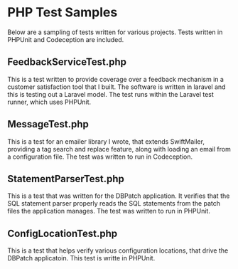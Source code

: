 # PHP Test Samples

Below are a sampling of tests written for various projects. Tests written in PHPUnit and Codeception are included.

## FeedbackServiceTest.php

This is a test written to provide coverage over a feedback mechanism in a customer satisfaction tool that I built. The
 software is written in laravel and this is testing out a Laravel model. The test runs within the Laravel test runner,
 which uses PHPUnit.
 
## MessageTest.php

This is a test for an emailer library I wrote, that extends SwiftMailer, providing a tag search and replace feature, 
along with loading an email from a configuration file.  The test was written to run in Codeception. 

## StatementParserTest.php

This is a test that was written for the DBPatch application. It verifies that the SQL statement parser properly reads
the SQL statements from the patch files the application manages. The test was written to run in PHPUnit.

## ConfigLocationTest.php

This is a test that helps verify various configuration locations, that drive the DBPatch applicatoin. This test is 
writte in PHPUnit.